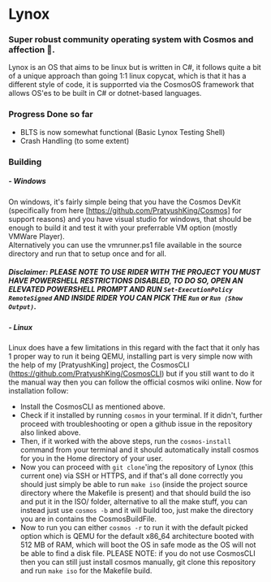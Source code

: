 # Lynox
### Super robust community operating system with Cosmos and affection 💖.

Lynox is an OS that aims to be linux but is written in C#, it follows quite a bit of a unique approach than going 1:1 linux copycat, which is that it has a different style of code, it is supporrted via the CosmosOS framework that allows OS'es to be built in C# or dotnet-based languages.

### Progress Done so far
- BLTS is now somewhat functional (Basic Lynox Testing Shell)
- Crash Handling (to some extent)

### Building

##### - Windows<br>

On windows, it's fairly simple being that you have the Cosmos DevKit (specifically from here [https://github.com/PratyushKing/Cosmos] for support reasons) and you have visual studio for windows, that should be enough to build it and test it with your preferrable VM option (mostly VMWare Player).
<br>Alternatively you can use the vmrunner.ps1 file available in the source directory and run that to setup once and for all.
<br>
##### Disclaimer: PLEASE NOTE TO USE RIDER WITH THE PROJECT YOU MUST HAVE POWERSHELL RESTRICTIONS DISABLED, TO DO SO, OPEN AN ELEVATED POWERSHELL PROMPT AND RUN `Set-ExecutionPolicy RemoteSigned` AND INSIDE RIDER YOU CAN PICK THE `Run` or `Run (Show Output)`.

##### - Linux<br>

Linux does have a few limitations in this regard with the fact that it only has 1 proper way to run it being QEMU, installing part is very simple now with the help of my [PratyushKing] project, the CosmosCLI (https://github.com/PratyushKing/CosmosCLI) but if you still want to do it the manual way then you can follow the official cosmos wiki online. Now for installation follow:
  - Install the CosmosCLI as mentioned above.
  - Check if it installed by running `cosmos` in your terminal. If it didn't, further proceed with troubleshooting or open a github issue in the repository also linked above.
  - Then, if it worked with the above steps, run the `cosmos-install` command from your terminal and it should automatically install cosmos for you in the Home directory of your user.
  - Now you can proceed with `git clone`'ing the repository of Lynox (this current one) via SSH or HTTPS, and if that's all done correctly you should just simply be able to run `make iso` (inside the project source directory where the Makefile is present) and that should build the iso and put it in the ISO/ folder, alternative to all the make stuff, you can instead just use `cosmos -b` and it will build too, just make the directory you are in contains the CosmosBuildFile.
  - Now to run you can either `cosmos -r` to run it with the default picked option which is QEMU for the default x86_64 architecture booted with 512 MB of RAM, which will boot the OS in safe mode as the OS will not be able to find a disk file.
PLEASE NOTE: if you do not use CosmosCLI then you can still just install cosmos manually, git clone this repository and run `make iso` for the Makefile build.
